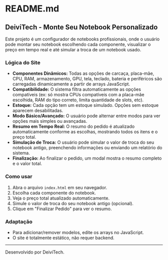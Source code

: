 # README.md

## DeiviTech - Monte Seu Notebook Personalizado

Este projeto é um configurador de notebooks profissionais, onde o usuário pode montar seu notebook escolhendo cada componente, visualizar o preço em tempo real e até simular a troca de um notebook usado.

### Lógica do Site

- **Componentes Dinâmicos:** Todas as opções de carcaça, placa-mãe, CPU, RAM, armazenamento, GPU, tela, teclado, bateria e periféricos são carregadas dinamicamente a partir de arrays JavaScript.
- **Compatibilidade:** O sistema filtra automaticamente as opções compatíveis (ex: só mostra CPUs compatíveis com a placa-mãe escolhida, RAM do tipo correto, limita quantidade de slots, etc).
- **Estoque:** Cada opção tem um estoque simulado. Opções sem estoque aparecem desabilitadas.
- **Modo Básico/Avançado:** O usuário pode alternar entre modos para ver opções mais simples ou avançadas.
- **Resumo em Tempo Real:** O resumo do pedido é atualizado automaticamente conforme as escolhas, mostrando todos os itens e o preço total.
- **Simulação de Troca:** O usuário pode simular o valor de troca do seu notebook antigo, preenchendo informações ou enviando um relatório do sistema.
- **Finalização:** Ao finalizar o pedido, um modal mostra o resumo completo e o valor total.

### Como usar

1. Abra o arquivo `index.html` em seu navegador.
2. Escolha cada componente do notebook.
3. Veja o preço total atualizado automaticamente.
4. Simule o valor de troca do seu notebook antigo (opcional).
5. Clique em "Finalizar Pedido" para ver o resumo.

### Adaptação

- Para adicionar/remover modelos, edite os arrays no JavaScript.
- O site é totalmente estático, não requer backend.

---

Desenvolvido por DeiviTech.
